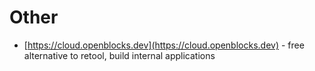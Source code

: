 # Other

- [https://cloud.openblocks.dev](https://cloud.openblocks.dev) - free alternative to retool, build internal applications
